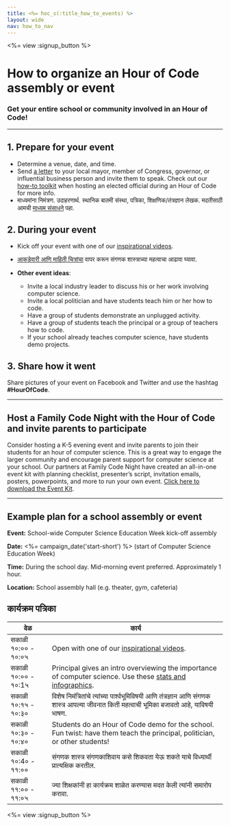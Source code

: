 ```yaml
---
title: <%= hoc_s(:title_how_to_events) %>
layout: wide
nav: how_to_nav
---
```

<%= view :signup_button %>

# How to organize an Hour of Code assembly or event

### Get your entire school or community involved in an Hour of Code!

---

## 1. Prepare for your event

- Determine a venue, date, and time.
- Send [a letter](https://hourofcode.com/promote/resources#sample-emails) to your local mayor, member of Congress, governor, or influential business person and invite them to speak. Check out our [how-to toolkit](<%=localized_file('/files/elected-official.pdf')%>) when hosting an elected official during an Hour of Code for more info.
- माध्यमांना निमंत्रण. उदाहरणार्थ. स्थानिक बातमी संस्था, पत्रिका, शिक्षणिक/तंत्रज्ञान लेखक. मदतीसाठी आमची [माध्यम संसाधने](<%= resolve_url('/promote/press-kit') %>) पहा.

## 2. During your event

- Kick off your event with one of our [inspirational videos](<%= resolve_url('/promote/resources#videos') %>).
- [आकडेवारी आणि माहिती चित्रांचा](<%= resolve_url('/promote/stats') %>) वापर करून संगणक शास्त्राच्या महत्वाचा आढावा घ्यावा.   
      
    
- **Other event ideas**: 
    - Invite a local industry leader to discuss his or her work involving computer science.
    - Invite a local politician and have students teach him or her how to code.
    - Have a group of students demonstrate an unplugged activity.
    - Have a group of students teach the principal or a group of teachers how to code.
    - If your school already teaches computer science, have students demo projects.

## 3. Share how it went

Share pictures of your event on Facebook and Twitter and use the hashtag **#HourOfCode**.

---

## Host a Family Code Night with the Hour of Code and invite parents to participate

Consider hosting a K-5 evening event and invite parents to join their students for an hour of computer science. This is a great way to engage the larger community and encourage parent support for computer science at your school. Our partners at Family Code Night have created an all-in-one event kit with planning checklist, presenter’s script, invitation emails, posters, powerpoints, and more to run your own event. [Click here to download the Event Kit](http://www.familycodenight.org/DownloadCodeDotOrg.html).

---

## Example plan for a school assembly or event

**Event:** School-wide Computer Science Education Week kick-off assembly

**Date:** <%= campaign_date('start-short') %> (start of Computer Science Education Week)

**Time:** During the school day. Mid-morning event preferred. Approximately 1 hour.

**Location:** School assembly hall (e.g. theater, gym, cafeteria)

## कार्यक्रम पत्रिका

| वेळ                 | कार्य                                                                                                                                            |
| ------------------- | ------------------------------------------------------------------------------------------------------------------------------------------------ |
| सकाळी १०:०० - १०:०५ | Open with one of our [inspirational videos](<%= resolve_url('/promote/resources#videos') %>).                                                      |
| सकाळी १०:०० - १०:1५ | Principal gives an intro overviewing the importance of computer science. Use these [stats and infographics](<%= resolve_url('/promote/stats') %>). |
| सकाळी १०:१५ - १०:३० | विशेष निमंत्रितांचे त्यांच्या पार्श्वभूमिविषयी आणि तंत्रज्ञान आणि संगणक शास्त्र आपल्या जीवनात किती महत्वाची भूमिका बजावतो आहे, याविषयी भाषण.     |
| सकाळी १०:३० - १०:४० | Students do an Hour of Code demo for the school. Fun twist: have them teach the principal, politician, or other students!                        |
| सकाळी १०:4० - ११:०० | संगणक शास्त्र संगणकाशिवाय कसे शिकवता येऊ शकते याचे विध्यार्थी प्रात्यक्षिक करतील.                                                                |
| सकाळी ११:०० - ११:०५ | ज्या शिक्षकांनी हा कार्यक्रम शाळेत करण्यास मदत केली त्यांनी समारोप करावा.                                                                        |

<%= view :signup_button %>